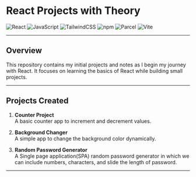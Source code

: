 # React Projects with Theory

![React](https://img.shields.io/badge/react-%2361DAFB.svg?style=for-the-badge&logo=react&logoColor=black)
![JavaScript](https://img.shields.io/badge/javascript-%23323330.svg?style=for-the-badge&logo=javascript&logoColor=%23F7DF1E)
![TailwindCSS](https://img.shields.io/badge/tailwindcss-%2338B2AC.svg?style=for-the-badge&logo=tailwind-css&logoColor=white)
![npm](https://img.shields.io/badge/npm-%23CB3837.svg?style=for-the-badge&logo=npm&logoColor=white)
![Parcel](https://img.shields.io/badge/parcel-%23BD9CFF.svg?style=for-the-badge&logo=parcel&logoColor=black)
![Vite](https://img.shields.io/badge/vite-%23646CFF.svg?style=for-the-badge&logo=vite&logoColor=white)

---

## Overview

This repository contains my initial projects and notes as I begin my journey with React. It focuses on learning the basics of React while building small projects.

---

## Projects Created

1. **Counter Project**  
   A basic counter app to increment and decrement values.

2. **Background Changer**  
   A simple app to change the background color dynamically.

3. **Random Password Generator**  
   A Single page application(SPA) random password generator in which we can include numbers, characters, and slide the length of password.

---
